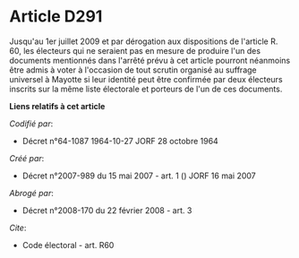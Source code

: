 # Article D291

Jusqu'au 1er juillet 2009 et par dérogation aux dispositions de l'article R. 60, les électeurs qui ne seraient pas en mesure
de produire l'un des documents mentionnés dans l'arrêté prévu à cet article pourront néanmoins être admis à voter à
l'occasion de tout scrutin organisé au suffrage universel à Mayotte si leur identité peut être confirmée par deux électeurs
inscrits sur la même liste électorale et porteurs de l'un de ces documents.

**Liens relatifs à cet article**

_Codifié par_:

  - Décret n°64-1087 1964-10-27 JORF 28 octobre 1964

_Créé par_:

  - Décret n°2007-989 du 15 mai 2007 - art. 1 () JORF 16 mai 2007

_Abrogé par_:

  - Décret n°2008-170 du 22 février 2008 - art. 3

_Cite_:

  - Code électoral - art. R60
